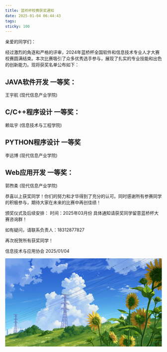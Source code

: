 ```yaml
---
title: 蓝桥杯校赛获奖通知
date: 2025-01-04 06:44:43
tags:
sticky: 100
---
```

亲爱的同学们：

经过激烈的角逐和严格的评审，2024年蓝桥杯全国软件和信息技术专业人才大赛校赛圆满结束。本次比赛吸引了众多优秀选手参与，展现了扎实的专业技能和出色的创新能力。现将获奖名单公布如下：

## JAVA软件开发 一等奖：
王宇航 (现代信息产业学院)

## C/C++程序设计 一等奖：
赖竑宇 (信息技术与工程学院)

## PYTHON程序设计 一等奖
李远博 (现代信息产业学院)

## Web应用开发 一等奖：
郭煦柔 (现代信息产业学院)

恭喜以上获奖同学！你们的努力和才华得到了充分的认可。同时感谢所有参赛同学的积极参与，期待大家在未来的比赛中再创佳绩！

颁奖仪式及后续安排：
时间：2025年03月份
具体通知请获奖同学留意蓝桥杯大赛咨询群！


如有疑问，请联系负责人：18312877827

再次祝贺所有获奖同学！

信息技术与应用协会
2025/01/04

![这是图片](/images/11.jpeg "Magic Gardens")